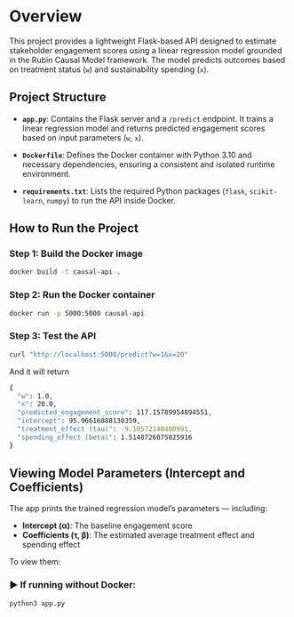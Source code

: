 # Overview
This project provides a lightweight Flask-based API designed to estimate stakeholder engagement scores using a linear regression model grounded in the Rubin Causal Model framework. The model predicts outcomes based on treatment status (`w`) and sustainability spending (`x`).
## Project Structure
- **`app.py`**: Contains the Flask server and a `/predict` endpoint. It trains a linear regression model and returns predicted engagement scores based on input parameters (`w`, `x`).

- **`Dockerfile`**: Defines the Docker container with Python 3.10 and necessary dependencies, ensuring a consistent and isolated runtime environment.

- **`requirements.txt`**: Lists the required Python packages (`flask`, `scikit-learn`, `numpy`) to run the API inside Docker.

## How to Run the Project

### Step 1: Build the Docker image
```bash
docker build -t causal-api .
```
### Step 2: Run the Docker container
```bash
docker run -p 5000:5000 causal-api
```
### Step 3: Test the API
```bash
curl "http://localhost:5000/predict?w=1&x=20"
```
And it will return
```bash
{
  "w": 1.0,
  "x": 20.0,
  "predicted_engagement_score": 117.15789954894551,
  "intercept": 95.96616888130359,
  "treatment_effect (tau)": -9.10572148400991,
  "spending_effect (beta)": 1.5148726075825916
}
```

## Viewing Model Parameters (Intercept and Coefficients)

The app prints the trained regression model’s parameters — including:

- **Intercept (α)**: The baseline engagement score
- **Coefficients (τ, β)**: The estimated average treatment effect and spending effect

To view them:

### ▶️ If running without Docker:

```bash
python3 app.py
